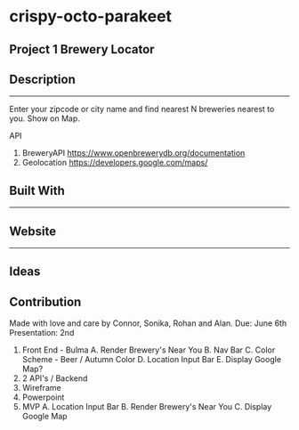 # crispy-octo-parakeet
Project 1
Brewery Locator
---

## Description
---

Enter your zipcode or city name and find nearest N breweries nearest to you.
Show on Map.

API
1. BreweryAPI https://www.openbrewerydb.org/documentation
2. Geolocation https://developers.google.com/maps/

## Built With

---

## Website


---
## Ideas 

## Contribution
Made with love and care by Connor, Sonika, Rohan and Alan. 
Due: June 6th
Presentation: 2nd

1. Front End - Bulma
    A. Render Brewery's Near You
    B. Nav Bar 
    C. Color Scheme - Beer / Autumn Color
    D. Location Input Bar
    E. Display Google Map?
3. 2 API's / Backend
4. Wireframe
5. Powerpoint
6. MVP 
    A. Location Input Bar
    B. Render Brewery's Near You
    C. Display Google Map
    
